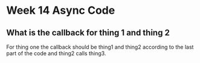 # Week 14 Async Code

## What is the callback for thing 1 and thing 2

For thing one the callback should be thing1 and thing2 according to the last part of the code and thing2 calls thing3.



